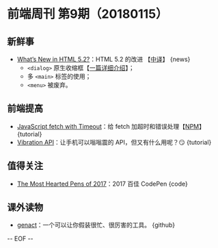 # 前端周刊 第9期（20180115）

## 新鲜事
- [What’s New in HTML 5.2?](https://bitsofco.de/whats-new-in-html-5-2/)：HTML 5.2 的改进 【[中译](https://mp.weixin.qq.com/s/-5PDK44-7SUkX0A90qoGAA)】 {news}
    - `<dialog>` 原生收缩框【[一篇详细介绍](https://keithjgrant.com/posts/2018/meet-the-new-dialog-element/)】；
    - 多 `<main>` 标签的使用；
    - `<menu>` 被废弃。

## 前端提高
- [JavaScript fetch with Timeout](https://davidwalsh.name/fetch-timeout)：给 fetch 加超时和错误处理【[NPM](https://www.npmjs.com/package/fetch-with-timeout)】 {tutorial}
- [Vibration API](https://davidwalsh.name/vibration-api)：让手机可以嗡嗡震的 API，但又有什么用呢？😏 {tutorial}

## 值得关注
- [The Most Hearted Pens of 2017](https://codepen.io/2017/popular/pens/)：2017 百佳 CodePen {code}

## 课外读物
- [genact](https://github.com/svenstaro/genact)：一个可以让你假装很忙、很厉害的工具。 {github}

[//]: # (分类图标
    新闻 {news}
    视频 {video}
    教程 {tutorial}
    代码 {code}
    演示 {demo}
    观点 {opinion}
    技巧 {tips}
    工具 {tools}
    书籍 {book}
    文档 {doc}
    GayHub {github}
    规范 {w3c}
    规范 {mdn}
  )

-- EOF --
